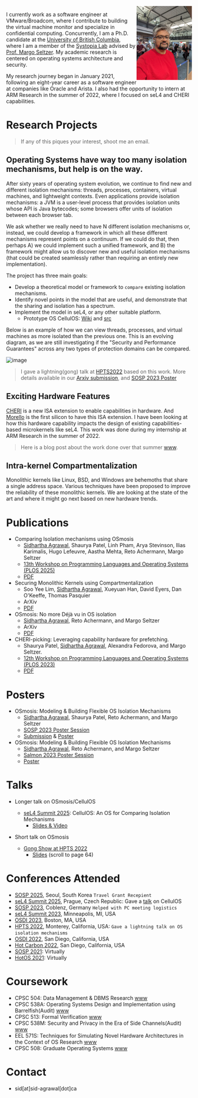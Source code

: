 <img src="profile-pic-rect.jpg" alt="drawing" height="200"  align="right" >

I currently work as a software engineer at VMware/Broadcom,
where I contribute to building the virtual machine monitor and specialize in confidential computing.
Concurrently, I am a Ph.D. candidate at the [University of British Columbia](https://www.cs.ubc.ca/),
where I am a member of the [Systopia Lab](https://systopia.cs.ubc.ca/) advised by [Prof. Margo Seltzer](https://www.seltzer.com/margo/).
My academic research is centered on operating systems architecture and security.

My research journey began in January 2021, following an eight-year career as a software engineer at companies like Oracle and Arista.
I also had the opportunity to intern at ARM Research in the summer of 2022, where I focused on seL4 and CHERI capabilities.


<a id="org6d28e7e"></a>
# Research Projects

> If any of this piques your interest, shoot me an email.

## Operating Systems have way too many isolation mechanisms, but help is on the way.

After sixty years of operating system evolution, we continue to find new and different isolation mechanisms: threads, processes, containers, virtual machines, and lightweight contexts.
Even applications provide isolation mechanisms: a JVM is a user-level process that provides isolation units whose API is Java bytecodes; some browsers offer units of isolation between each browser tab.

We ask whether we really need to have N different isolation mechanisms or, instead, we could develop a framework in which all these different mechanisms represent points on a continuum.
If we could do that, then perhaps A) we could implement such a unified framework, and B) the framework might allow us to discover new and useful isolation mechanisms (that could be created seamlessly rather than requiring an entirely new implementation).

The project has three main goals:
* Develop a theoretical model or framework to `compare` existing isolation mechanisms.
* Identify novel points in the model that are useful, and demonstrate that the sharing and isolation has a spectrum.
* Implement the model in seL4, or any other suitable platform.
    * Prototype OS CellulOS: [Wiki](https://cellulosdocs.readthedocs.io/en/cellulos/index.html) and [src](https://github.com/sid-agrawal/OSmosis)

Below is an example of how we can view threads, processes, and virtual machines as more isolated than the previous one.
This is an evolving diagram, as we are still investigating if the "Security and Performance Guarantees" across any two
types of protection domains can be compared.

![image](https://sid-agrawal.ca/images/isolation-spectrum.png)


> I gave a lightning(gong) talk at [HPTS2022](hpts.ws) based on this work. More details available in our [Arxiv submission](https://arxiv.org/abs/2309.09291), and [SOSP 2023 Poster](https://sid-agrawal.ca/OSmosis_SOSP_2023_Poster.pdf)

## Exciting Hardware Features
[CHERI](https://www.cl.cam.ac.uk/research/security/ctsrd/cheri/) is a new ISA extension to enable capabilities in hardware.
And [Morello](https://www.arm.com/architecture/cpu/morello) is the first silicon to have this ISA extension.
I have been looking at how this hardware capability impacts the design of existing capabilities-based microkernels like seL4.
This work was done during my internship at ARM Research in the summer of 2022.

> Here is a blog post about the work done over that summer [www](https://sid-agrawal.ca/sel4,/cheri,/morello,/aarch64,/cheribsd/2023/01/01/seL4-CHERI.html).

## Intra-kernel Compartmentalization
Monolithic kernels like  Linux, BSD, and Windows are behemoths that share a single address space.
Various techniques have been proposed to improve the reliability of these monolithic kernels.
We are looking at the state of the art and where it might go next based on new hardware trends.

# Publications
* Comparing Isolation mechanisms using OSmosis
    * <ins>Sidhartha Agrawal</ins>, Shaurya Patel, Linh Pham, Arya Stevinson, Ilias Karimalis, Hugo Lefeuvre, Aastha Mehta, Reto Achermann, Margo Seltzer
    * [13th Workshop on Programming Languages and Operating Systems (PLOS 2025)](https://plos-workshop.org/2025/)
    * [PDF](https://doi.org/10.1145/3764860.3768325)
* Securing Monolithic Kernels using Compartmentalization
    * Soo Yee Lim, <ins>Sidhartha Agrawal</ins>, Xueyuan Han, David Eyers, Dan O'Keeffe, Thomas Pasquier
    * ArXiv
    * [PDF](https://arxiv.org/pdf/2404.08716.pdf)
* OSmosis: No more Déjà vu in OS isolation
    * <ins>Sidhartha Agrawal</ins>, Reto Achermann, and Margo Seltzer
    * ArXiv
    * [PDF](https://arxiv.org/abs/2309.09291)
* CHERI-picking: Leveraging capability hardware for prefetching.
    * Shaurya Patel,  <ins>Sidhartha Agrawal</ins>, Alexandra Fedorova, and Margo Seltzer.
    * [12th Workshop on Programming Languages and Operating Systems (PLOS 2023)](https://plos-workshop.org/2023/)
    * [PDF](https://dl.acm.org/doi/pdf/10.1145/3623759.3624553)

# Posters
* OSmosis: Modeling & Building Flexible OS Isolation Mechanisms
    * <ins>Sidhartha Agrawal</ins>, Shaurya Patel, Reto Achermann, and Margo Seltzer
    * [SOSP 2023 Poster Session](https://sosp2023.mpi-sws.org/cfpo.html)
    * [Submission](https://sid-agrawal.ca/OSmosis_SOSP_2023_Poster_Submission.pdf) & [Poster](https://sid-agrawal.ca/OSmosis_SOSP_2023_Poster.pdf)
* OSmosis: Modeling & Building Flexible OS Isolation Mechanisms
    * <ins>Sidhartha Agrawal</ins>, Reto Achermann, and Margo Seltzer
    * [Salmon 2023 Poster Session](https://systopia.cs.ubc.ca/event)
    * [Poster](https://sid-agrawal.ca/OSmosis_Salmon_2023_Poster.pdf)

# Talks
* Longer talk on OSmosis/CellulOS
    * [seL4 Summit 2025](https://sel4summit2025.sched.com/event/26GFQ?iframe=no): CellulOS: An OS for Comparing Isolation Mechanisms
        * [Slides & Video](https://sel4summit2025.sched.com/event/26GFQ?iframe=no)

* Short talk on OSmosis
    * [Gong Show at HPTS 2022](http://www.hpts.ws/papers/2022/agenda.html)
        * [Slides](http://www.hpts.ws/papers/2022/HPTS-2022-Gong-Show.pdf) (scroll to page 64)


# Conferences Attended
* [SOSP 2025](https://sigops.org/s/conferences/sosp/2025/), Seoul, South Korea `Travel Grant Recepient`
* [seL4 Summit 2025](https://sel4.systems/Foundation/Summit/2025/), Prague, Czech Republic: Gave a [talk](https://sel4summit2025.sched.com/event/26GFQ?iframe=no) on CellulOS
* [SOSP 2023](https://sosp2023.mpi-sws.org/), Coblenz, Germany `Helped with PC meeting logistics`
* [seL4 Summit 2023](https://sel4.systems/Foundation/Summit/2023/), Minneapolis, MI, USA
* [OSDI 2023](https://www.usenix.org/conference/osdi23), Boston, MA, USA
* [HPTS 2022](http://hpts.ws/index.html), Monterey, California, USA: `Gave a lightning talk on OS isolation mechanisms`
* [OSDI 2022](https://www.usenix.org/conference/osdi22), San Diego, California, USA
* [Hot Carbon 2022](https://hotcarbon.org/), San Diego, California, USA
* [SOSP 2021](https://sosp2021.mpi-sws.org/): Virtually
* [HotOS 2021](https://sigops.org/s/conferences/hotos/2021/): Virtually

<a id="org538e7d9"></a>
# Coursework
- CPSC 504: Data Management & DBMS Research [www](https://www.cs.ubc.ca/~rap/teaching/504/2022W2/index.shtml)
- CPSC 538A: Operating Systems Design and Implementation using Barrelfish(Audit) [www](<https://www.cs.ubc.ca/~achreto/teaching/538/>)
- CPSC 513: Formal Verification [www](<https://www.cs.ubc.ca/~ajh/courses/cpsc513/index.html>)
- CPSC 538M: Security and Privacy in the Era of Side Channels(Audit) [www](<https://aasthakm.github.io/courses/cpsc538m.html>)
- EEL 571S: Techniques for Simulating Novel Hardware Architectures in the Context of OS Research [www](<https://docs.google.com/document/d/1EAniq36LdA8tReo9KYm-bTFcrvbMwkutUSN8KiLYIiU/edit#heading=h.bdy4i2cqmbbn>)
- CPSC 508: Graduate Operating Systems [www](<https://www.seltzer.com/margo/teaching/CS508.21/index.html>)

<a id="org2825255"></a>
# Contact
-   sid[at]sid-agrawal[dot]ca
